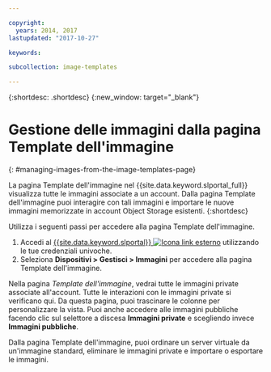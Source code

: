 ```yaml
---

copyright:
  years: 2014, 2017
lastupdated: "2017-10-27"

keywords:

subcollection: image-templates

---
```


{:shortdesc: .shortdesc}
{:new_window: target="_blank"}

# Gestione delle immagini dalla pagina Template dell'immagine
{: #managing-images-from-the-image-templates-page}

La pagina Template dell'immagine nel {{site.data.keyword.slportal_full}} visualizza tutte le immagini associate
a un account. Dalla pagina Template dell'immagine puoi interagire con tali immagini e importare le nuove immagini memorizzate
in account Object Storage esistenti.
{:shortdesc}

Utilizza i seguenti passi per accedere alla pagina Template dell'immagine.

1. Accedi al [{{site.data.keyword.slportal}} ![Icona link esterno](../../icons/launch-glyph.svg "Icona link esterno")](https://control.softlayer.com/) utilizzando le tue credenziali univoche.
2. Seleziona **Dispositivi > Gestisci > Immagini** per accedere alla pagina Template dell'immagine.

Nella pagina *Template dell'immagine*, vedrai tutte le immagini private associate all'account. Tutte le interazioni con le immagini private si verificano qui. Da questa pagina, puoi trascinare le colonne per personalizzare la vista. Puoi anche accedere alle immagini pubbliche facendo clic sul selettore a discesa **Immagini private** e scegliendo invece **Immagini pubbliche**.

Dalla pagina Template dell'immagine, puoi ordinare un server virtuale da un'immagine standard, eliminare le immagini private e importare o esportare le immagini.
